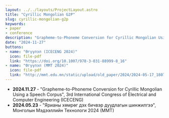 ```yaml
---
layout: ../../layouts/ProjectLayout.astro
title: "Cyrillic Mongolian G2P"
slug: cyrillic-mongolian-g2p
keywords:
- paper
- conference
description: "Grapheme-to-Phoneme Conversion for Cyrillic Mongolian Using a Speech Corpus"
date: "2024-11-27"
buttons:
- name: "Өгүүлэл (ICECENG 2024)"
  icon: file-pdf
  link: "https://doi.org/10.1007/978-3-031-88999-8_16"
- name: "Өгүүлэл (ММТ 2024)"
  icon: file-pdf
  link: "http://mmt.edu.mn/static/upload/old_paper/2024/2024-05-17_180710.544078.pdf#page=72.00"
---
```


- **2024.11.27** - "Grapheme-to-Phoneme Conversion for Cyrillic Mongolian Using a Speech Corpus", 3rd International Congress of Electrical and Computer Engineering (ICECENG)
- **2024.05.23** - "Ярианы хөмрөг дэх бичвэр дуудлагын шинжилгээ", Монголын Мэдээллийн Технологи 2024 (ММТ)
